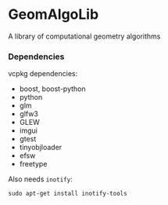 # GeomAlgoLib
A library of computational geometry algorithms

### Dependencies

vcpkg dependencies:
* boost, boost-python
* python
* glm
* glfw3
* GLEW
* imgui
* gtest
* tinyobjloader
* efsw
* freetype

Also needs `inotify`:
```
sudo apt-get install inotify-tools
```
